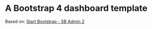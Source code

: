 <h1>A Bootstrap 4 dashboard template</h1>

Based on: <a href="https://startbootstrap.com/template-overviews/sb-admin-2/">Start Bootstrap - SB Admin 2</a>